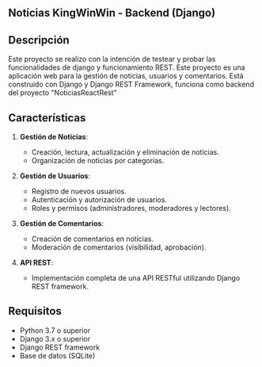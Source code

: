 ## Noticias KingWinWin - Backend (Django)

## Descripción
Este proyecto se realizo con la intención de testear y probar las funcionalidades de django y funcionamiento REST.
Este proyecto es una aplicación web para la gestión de noticias, usuarios y comentarios. Está construido con Django y Django REST Framework, funciona como backend del proyecto "NoticiasReactRest"

## Características
1. **Gestión de Noticias**:
   - Creación, lectura, actualización y eliminación de noticias.
   - Organización de noticias por categorías.

2. **Gestión de Usuarios**:
   - Registro de nuevos usuarios.
   - Autenticación y autorización de usuarios.
   - Roles y permisos (administradores, moderadores y lectores).

3. **Gestión de Comentarios**:
   - Creación de comentarios en noticias.
   - Moderación de comentarios (visibilidad, aprobación).

4. **API REST**:
   - Implementación completa de una API RESTful utilizando Django REST framework.


## Requisitos
- Python 3.7 o superior
- Django 3.x o superior
- Django REST framework
- Base de datos (SQLite)

